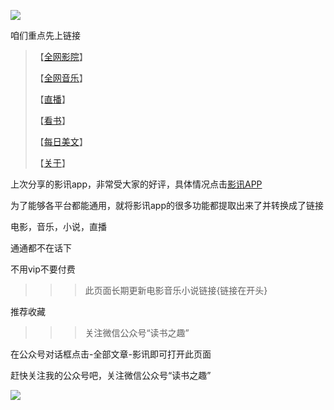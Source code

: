 ![](https://github.com/fangsxin/dushu/blob/master/img/1%E4%BA%8C%E7%BB%B4%E7%A0%81.png?raw=true)

咱们重点先上链接


> 【[全网影院](https://github.com/fangsxin/dushu/blob/master/%E5%BD%B1%E8%AE%AF/%E5%85%A8%E7%BD%91%E5%BD%B1%E9%99%A2/README.md)】
>
> 【[全网音乐](https://github.com/fangsxin/dushu/blob/master/%E5%BD%B1%E8%AE%AF/%E5%85%A8%E7%BD%91%E9%9F%B3%E4%B9%90/README.md)】
>
> 【[直播](https://github.com/fangsxin/dushu/blob/master/%E5%BD%B1%E8%AE%AF/%E7%9B%B4%E6%92%AD/README.md)】
>
> 【[看书](https://github.com/fangsxin/dushu/blob/master/%E5%BD%B1%E8%AE%AF/%E7%9C%8B%E4%B9%A6/README.md)】
>
> 【[每日美文](http://t.cn/EcJ0V9r)】
>
> 【[关于](https://mp.weixin.qq.com/s/8873ZXHF6NTy-aT9ObE7sA)】



上次分享的影讯app，非常受大家的好评，具体情况点击[影讯APP](https://mp.weixin.qq.com/s/lpwQj5-spAtFf5ice2USYg)

为了能够各平台都能通用，就将影讯app的很多功能都提取出来了并转换成了链接
>>>


电影，音乐，小说，直播

通通都不在话下

不用vip不要付费

>>>此页面长期更新电影音乐小说链接{链接在开头}

推荐收藏

>>>关注微信公众号“读书之趣”

在公众号对话框点击-全部文章-影讯即可打开此页面


赶快关注我的公众号吧，关注微信公众号“读书之趣”

![](https://raw.githubusercontent.com/fangsxin/dushu/master/img/%E5%BE%AE%E4%BF%A1%E4%BA%8C%E7%BB%B4%E7%A0%81%E5%85%B3%E6%B3%A8%20(2).png)

<!-- 代码1：放在页面需要展示的位置  -->
<!-- 如果您配置过sourceid，建议在div标签中配置sourceid、cid(分类id)，没有请忽略  -->
<div id="zz" role="cylabs" data-use="reward"></div>
<!-- 代码2：用来读取评论框配置，此代码需放置在代码1之后。 -->
<!-- 如果当前页面有评论框，代码2请勿放置在评论框代码之前。 -->
<!-- 如果页面同时使用多个实验室项目，以下代码只需要引入一次，只配置上面的div标签即可 -->
<script type="text/javascript" charset="utf-8" src="https://changyan.itc.cn/js/lib/jquery.js"></script>
<script type="text/javascript" charset="utf-8" src="https://changyan.sohu.com/js/changyan.labs.https.js?appid=cyu4X6hCo"></script>

<!--PC和WAP自适应版-->
<div id="SOHUCS" sid="test" ></div> 
<script type="text/javascript"> 
(function(){ 
var appid = 'cyu4X6hCo'; 
var conf = 'prod_0ba62021dd76dba453515e5e93b3b5bc'; 
var width = window.innerWidth || document.documentElement.clientWidth; 
if (width < 960) { 
window.document.write('<script id="changyan_mobile_js" charset="utf-8" type="text/javascript" src="https://changyan.sohu.com/upload/mobile/wap-js/changyan_mobile.js?client_id=' + appid + '&conf=' + conf + '"><\/script>'); } else { var loadJs=function(d,a){var c=document.getElementsByTagName("head")[0]||document.head||document.documentElement;var b=document.createElement("script");b.setAttribute("type","text/javascript");b.setAttribute("charset","UTF-8");b.setAttribute("src",d);if(typeof a==="function"){if(window.attachEvent){b.onreadystatechange=function(){var e=b.readyState;if(e==="loaded"||e==="complete"){b.onreadystatechange=null;a()}}}else{b.onload=a}}c.appendChild(b)};loadJs("https://changyan.sohu.com/upload/changyan.js",function(){window.changyan.api.config({appid:appid,conf:conf})}); } })(); </script>


